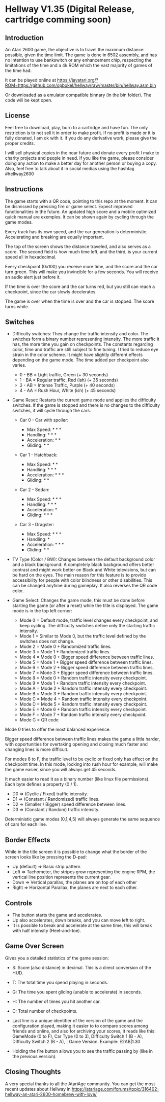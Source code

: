 # Hellway V1.35 (Digital Release, cartridge comming soon)

## Introduction
An Atari 2600 game, the objective is to travel the maximum distance possible, given the time limit. The game is done in 6502 assembly, and has no intention to use bankswitch or any enhancement chip, respecting the limitations of the time and a 4k ROM which the vast majority of games of the time had.

It can be played online at https://javatari.org/?ROM=https://github.com/opbokel/hellway/raw/master/bin/hellway.asm.bin

Or downloaded as a emulator compatible binnary (in the bin folder). The code will be kept open.

## License
Feel free to download, play, burn to a cartridge and have fun. The only restriction is to not sell it in order to make profit. If no profit is made or it is fully donated, I am ok with it. If you do any derivative work, please give the proper credits.

I will sell physical copies in the near future and donate every profit I make to charity projects and people in need. If you like the game, please consider doing any action to make a better day for another person or buying a copy. Also, feel free to talk about it in social medias using the hashtag #hellway2600

## Instructions
The game starts with a QR code, pointing to this repo at the moment. It can be dismissed by pressing fire or game select. Expect improved functionalities in the future. An updated high score and a mobile optimized quick manual are exemples. It can be shown again by cycling through the game modes.

Every track has its own speed, and the car generation is deterministic. Accelerating and breaking are equally important.

The top of the screen shows the distance traveled, and also serves as a score. The second field is how much time left, and the third, is your current speed all in hexadecimal.

Every checkpoint (0x100) you receive more time, and the score and the car turn green. This will make you invincible for a few seconds. You will receive an audio alert just before it.

If the time is over the score and the car turns red, but you still can reach a checkpoint, since the car slowly decelerates.

The game is over when the time is over and the car is stopped. The score turns white.

## Switches
* Difficulty switches: They change the traffic intensity and color. The switches form a binary number representing intensity. The more traffic it has, the more time you gain on checkpoints. The constants regarding color, time and traffic are still subject to fine tuning. I tried to reduce eye strain in the color scheme. It might have slightly different effects depending on the game mode. The time added per checkpoint also varies.
    * 0 - BB = Light traffic, Green (+ 30 seconds)
    * 1 - BA = Regular traffic, Red (ish) (+ 35 seconds)
    * 3 - AB = Intense Traffic, Purple (+ 40 seconds)
    * 4 - AA = Rush Hour, White (ish) (+ 45 seconds)
    
* Game Reset: Restarts the current game mode and applies the difficulty switches. If the game is stopped and there is no changes to the difficulty switches, it will cycle through the cars.
    * Car 0 - Car with spoiler:
        * Max Speed:    * * *
        * Handling:     * * *
        * Acceleration: * *
        * Gliding:      * *

    * Car 1 - Hatchback:
        * Max Speed:    * *
        * Handling:     * * *
        * Acceleration: * * *
        * Gliding:      * *

    * Car 2 - Sedan:
        * Max Speed:    * * *
        * Handling:     * * *
        * Acceleration: * 
        * Gliding:      * * *

    * Car 3 - Dragster:
        * Max Speed:    * * *
        * Handling:     *
        * Acceleration: * * *
        * Gliding:      * * 

* TV Type (Color / BW): Changes between the default background color and a black background. A completely black background offers better contrast and might work better on Black and White televisions, but can be hard on the eyes. The main reason for this feature is to provide accessibility for people with color blindness or other disabilities. This can be changed anytime during gameplay. It also reverses the QR code color.

* Game Select: Changes the game mode, this must be done before starting the game (or after a reset) while the title is displayed. The game mode is in the top left corner:
    * Mode 0 = Default mode, traffic level changes every checkpoint, and keep cycling. The difficulty switches define only the starting traffic intensity.
    * Mode 1 = Similar to Mode 0, but the traffic level defined by the switches does not change.
    * Mode 2 = Mode 0 + Randomized traffic lines.
    * Mode 3 = Mode 1 + Randomized traffic lines.
    * Mode 4 = Mode 0 + Bigger speed difference between traffic lines.
    * Mode 5 = Mode 1 + Bigger speed difference between traffic lines.
    * Mode 6 = Mode 2 + Bigger speed difference between traffic lines.
    * Mode 7 = Mode 3 + Bigger speed difference between traffic lines.
    * Mode 8 = Mode 0 + Random traffic intensity every checkpoint.
    * Mode 9 = Mode 1 + Random traffic intensity every checkpoint. 
    * Mode A = Mode 2 + Random traffic intensity every checkpoint.
    * Mode B = Mode 3 + Random traffic intensity every checkpoint.
    * Mode C = Mode 4 + Random traffic intensity every checkpoint.
    * Mode D = Mode 5 + Random traffic intensity every checkpoint. 
    * Mode E = Mode 6 + Random traffic intensity every checkpoint.
    * Mode F = Mode 7 + Random traffic intensity every checkpoint.
    * Mode G = QR code

Mode 0 tries to offer the most balanced experience.

Bigger speed difference between traffic lines makes the game a little harder, with opportunities for overtaking opening and closing much faster and changing lines is more difficult. 

For modes 8 to F, the traffic level to be cyclic or fixed only has effect on the checkpoint time. In this mode, locking into rush hour for example, will make the game easier, since you will always get 45 seconds.

It much easier to read it as a binary number (like linux file permissions). Each byte defines a property (0 / 1).

* D0 => (Cyclic / Fixed) traffic intensity.
* D1 => (Constant / Randomized) traffic lines.
* D2 => (Smaller / Bigger) speed difference between lines.
* D3 => (Constant / Random) traffic intensity.

Deterministic game modes (0,1,4,5) will always generate the same sequence of cars for each line.

## Border Effects
While in the title screen it is possible to change what the border of the screen looks like by pressing the D-pad:
* Up (default) => Basic strip pattern.
* Left => Tachometer, the stripes grow representing the engine RPM, the vertical line position represents the current gear.
* Down => Vertical parallax, the planes are on top of each other
* Right => Horizontal Parallax, the planes are next to each other.

 
## Controls
* The button starts the game and accelerates.
* Up also accelerates, down breaks, and you can move left to right.
* It is possible to break and accelerate at the same time, this will break with half intensity (Heel-and-toe).

## Game Over Screen
Gives you a detailed statistics of the game session:
* S: Score (also distance) in decimal. This is a direct conversion of the HUD.
* T: The total time you spend playing in seconds.
* G: The time you spent gliding (unable to accelerate) in seconds.
* H: The number of times you hit another car.
* C: Total number of checkpoints.
* Last line is a unique identifier of the version of the game and the configuration played, making it easier to to compare scores among friends and online, and also for archiving your scores, it reads like this:
GameMode (0 to F), Car Type (0 to 3), Difficulty Switch 1 (B - A), Difficulty Switch 2 (B - A), | Game Version. 
Example: E2AB|1.30

* Holding the fire button allows you to see the traffic passing by (like in the previous version).


## Closing Thoughts
A very special thanks to all the AtariAge community. You can get the most recent updates about Hellway in https://atariage.com/forums/topic/316402-hellway-an-atari-2600-homebrew-with-love/

